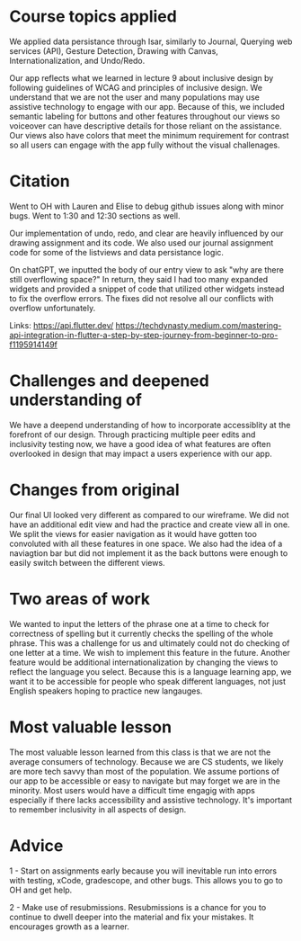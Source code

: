 # Course topics applied
We applied data persistance through Isar, similarly to Journal, Querying web services (API), Gesture Detection, Drawing with Canvas, Internationalization, and Undo/Redo.

Our app reflects what we learned in lecture 9 about inclusive design by following guidelines of WCAG and principles of inclusive design. We understand that we are not the user and many populations may use assistive technology to engage with our app. Because of this, we included semantic labeling for buttons and other features throughout our views so voiceover can have descriptive details for those reliant on the assistance. Our views also have colors that meet the minimum requirement for contrast so all users can engage with the app fully without the visual challenages.

# Citation
Went to OH with Lauren and Elise to debug github issues along with minor bugs. Went to 1:30 and 12:30 sections as well.

Our implementation of undo, redo, and clear are heavily influenced by our drawing assignment and its code. We also used our journal assignment code for some of the listviews and data persistance logic. 

On chatGPT, we inputted the body of our entry view to ask "why are there still overflowing space?" In return, they said I had too many expanded widgets and provided a snippet of code that utilized other widgets instead to fix the overflow errors. The fixes did not resolve all our conflicts with overflow unfortunately. 

Links:
https://api.flutter.dev/
https://techdynasty.medium.com/mastering-api-integration-in-flutter-a-step-by-step-journey-from-beginner-to-pro-f1195914149f

# Challenges and deepened understanding of
We have a deepend understanding of how to incorporate accessiblity at the forefront of our design. Through practicing multiple peer edits and inclusivity testing now, we have a good idea of what features are often overlooked in design that may impact a users experience with our app. 

# Changes from original
Our final UI looked very different as compared to our wireframe. We did not have an additional edit view and had the practice and create view all in one. We split the views for easier navigation as it would have gotten too convoluted with all these features in one space. We also had the idea of a naviagtion bar but did not implement it as the back buttons were enough to easily switch between the different views. 

# Two areas of work
We wanted to input the letters of the phrase one at a time to check for correctness of spelling but it currently checks the spelling of the whole phrase. This was a challenge for us and ultimately could not do checking of one letter at a time. We wish to implement this feature in the future. 
Another feature would be additional internationalization by changing the views to reflect the language you select. Because this is a language learning app, we want it to be accessible for people who speak different languages, not just English speakers hoping to practice new langauges. 

# Most valuable lesson
The most valuable lesson learned from this class is that we are not the average consumers of technology. Because we are CS students, we likely are more tech savvy than most of the population. We assume portions of our app to be accessible or easy to navigate but may forget we are in the minority. Most users would have a difficult time engagig with apps especially if there lacks accessibility and assistive technology. It's important to remember inclusivity in all aspects of design.

# Advice
1 - Start on assignments early because you will inevitable run into errors with testing, xCode, gradescope, and other bugs. This allows you to go to OH and get help.

2 - Make use of resubmissions. Resubmissions is a chance for you to continue to dwell deeper into the material and fix your mistakes. It encourages growth as a learner. 